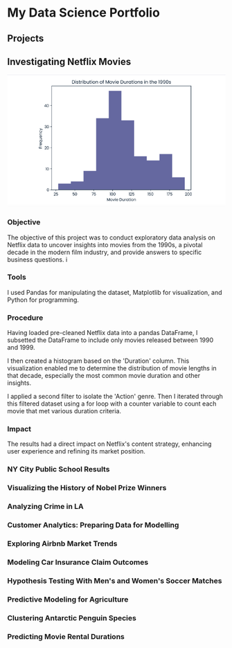 # My Data Science Portfolio

## Projects

## Investigating Netflix Movies
![Netflix Movies of the 1990s](/images/Netflix.png) 
### Objective
The objective of this project was to conduct exploratory data analysis on Netflix data to uncover insights into movies from the 1990s, a pivotal decade in the modern film industry, and provide answers to specific business questions.
i
### Tools
I  used Pandas for manipulating the dataset, Matplotlib for visualization, and Python for programming.
### Procedure
Having loaded pre-cleaned Netflix data into a pandas DataFrame, I subsetted the DataFrame to include only movies released between 1990 and 1999.

I then created a histogram based on the 'Duration' column. This visualization enabled me to determine the distribution of movie lengths in that decade, especially the most common movie duration and other insights.

I applied a second filter to isolate the 'Action' genre. Then I iterated through this filtered dataset using a for loop with a counter variable to count each movie that met various duration criteria.
### Impact
The results had a direct impact on Netflix's content strategy, enhancing user experience and refining its market position.






  
### NY City Public School Results

### Visualizing the History of Nobel Prize Winners

### Analyzing Crime in LA

### Customer Analytics: Preparing Data for Modelling

### Exploring Airbnb Market Trends

### Modeling Car Insurance Claim Outcomes

### Hypothesis Testing With Men's and Women's Soccer Matches

### Predictive Modeling for Agriculture

###  Clustering Antarctic Penguin Species

### Predicting Movie Rental Durations 


